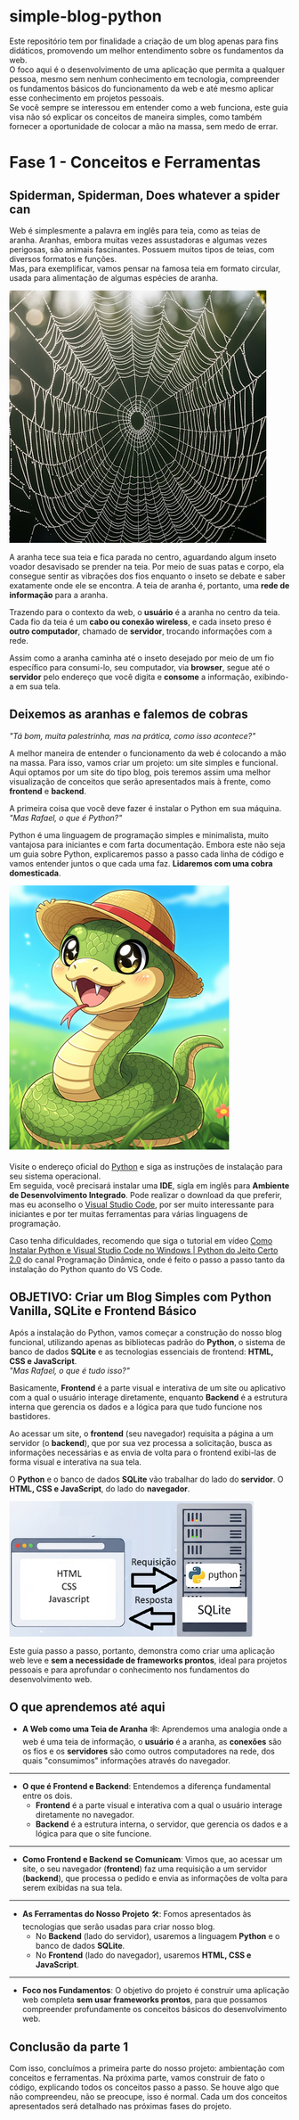 # simple-blog-python

Este repositório tem por finalidade a criação de um blog apenas para fins didáticos, promovendo um melhor entendimento sobre os fundamentos da web.  
O foco aqui é o desenvolvimento de uma aplicação que permita a qualquer pessoa, mesmo sem nenhum conhecimento em tecnologia, compreender os fundamentos básicos do funcionamento da web e até mesmo aplicar esse conhecimento em projetos pessoais.  
Se você sempre se interessou em entender como a web funciona, este guia visa não só explicar os conceitos de maneira simples, como também fornecer a oportunidade de colocar a mão na massa, sem medo de errar.

# Fase 1 - Conceitos e Ferramentas

## Spiderman, Spiderman, Does whatever a spider can

Web é simplesmente a palavra em inglês para teia, como as teias de aranha. Aranhas, embora muitas vezes assustadoras e algumas vezes perigosas, são animais fascinantes. Possuem muitos tipos de teias, com diversos formatos e funções.  
Mas, para exemplificar, vamos pensar na famosa teia em formato circular, usada para alimentação de algumas espécies de aranha.

![Teia de aranha](./img/teia_aranha.png)

A aranha tece sua teia e fica parada no centro, aguardando algum inseto voador desavisado se prender na teia. Por meio de suas patas e corpo, ela consegue sentir as vibrações dos fios enquanto o inseto se debate e saber exatamente onde ele se encontra. A teia de aranha é, portanto, uma **rede de informação** para a aranha.

Trazendo para o contexto da web, o **usuário** é a aranha no centro da teia. Cada fio da teia é um **cabo ou conexão wireless**, e cada inseto preso é **outro computador**, chamado de **servidor**, trocando informações com a rede.

Assim como a aranha caminha até o inseto desejado por meio de um fio específico para consumi-lo, seu computador, via **browser**, segue até o **servidor** pelo endereço que você digita e **consome** a informação, exibindo-a em sua tela.

## Deixemos as aranhas e falemos de cobras

*"Tá bom, muita palestrinha, mas na prática, como isso acontece?"*

A melhor maneira de entender o funcionamento da web é colocando a mão na massa. Para isso, vamos criar um projeto: um site simples e funcional. Aqui optamos por um site do tipo blog, pois teremos assim uma melhor visualização de conceitos que serão apresentados mais à frente, como **frontend** e **backend**.

A primeira coisa que você deve fazer é instalar o Python em sua máquina.  
*"Mas Rafael, o que é Python?"*

Python é uma linguagem de programação simples e minimalista, muito vantajosa para iniciantes e com farta documentação. Embora este não seja um guia sobre Python, explicaremos passo a passo cada linha de código e vamos entender juntos o que cada uma faz. **Lidaremos com uma cobra domesticada**.

![Cobrinha](./img/cobrinha.png)

Visite o endereço oficial do [Python](https://www.python.org/downloads/) e siga as instruções de instalação para seu sistema operacional.  
Em seguida, você precisará instalar uma **IDE**, sigla em inglês para **Ambiente de Desenvolvimento Integrado**. Pode realizar o download da que preferir, mas eu aconselho o [Visual Studio Code](https://code.visualstudio.com/download), por ser muito interessante para iniciantes e por ter muitas ferramentas para várias linguagens de programação.

Caso tenha dificuldades, recomendo que siga o tutorial em vídeo [Como Instalar Python e Visual Studio Code no Windows | Python do Jeito Certo 2.0](https://youtu.be/R9dLGLVqK9Q) do canal Programação Dinâmica, onde é feito o passo a passo tanto da instalação do Python quanto do VS Code.

## OBJETIVO: Criar um Blog Simples com Python Vanilla, SQLite e Frontend Básico

Após a instalação do Python, vamos começar a construção do nosso blog funcional, utilizando apenas as bibliotecas padrão do **Python**, o sistema de banco de dados **SQLite** e as tecnologias essenciais de frontend: **HTML, CSS e JavaScript**.  
*"Mas Rafael, o que é tudo isso?"*

Basicamente, **Frontend** é a parte visual e interativa de um site ou aplicativo com a qual o usuário interage diretamente, enquanto **Backend** é a estrutura interna que gerencia os dados e a lógica para que tudo funcione nos bastidores.

Ao acessar um site, o **frontend** (seu navegador) requisita a página a um servidor (o **backend**), que por sua vez processa a solicitação, busca as informações necessárias e as envia de volta para o frontend exibi-las de forma visual e interativa na sua tela.

O **Python** e o banco de dados **SQLite** vão trabalhar do lado do **servidor**. O **HTML, CSS e JavaScript**, do lado do **navegador**.

![Tecnologias](./img/tecnologias.png)

Este guia passo a passo, portanto, demonstra como criar uma aplicação web leve e **sem a necessidade de frameworks prontos**, ideal para projetos pessoais e para aprofundar o conhecimento nos fundamentos do desenvolvimento web.

## O que aprendemos até aqui

* **A Web como uma Teia de Aranha** 🕸️: Aprendemos uma analogia onde a web é uma teia de informação, o **usuário** é a aranha, as **conexões** são os fios e os **servidores** são como outros computadores na rede, dos quais "consumimos" informações através do navegador.
***
* **O que é Frontend e Backend**: Entendemos a diferença fundamental entre os dois.
    * **Frontend** é a parte visual e interativa com a qual o usuário interage diretamente no navegador.
    * **Backend** é a estrutura interna, o servidor, que gerencia os dados e a lógica para que o site funcione.
***
* **Como Frontend e Backend se Comunicam**: Vimos que, ao acessar um site, o seu navegador (**frontend**) faz uma requisição a um servidor (**backend**), que processa o pedido e envia as informações de volta para serem exibidas na sua tela.
***
* **As Ferramentas do Nosso Projeto** 🛠️: Fomos apresentados às tecnologias que serão usadas para criar nosso blog.
    * No **Backend** (lado do servidor), usaremos a linguagem **Python** e o banco de dados **SQLite**.
    * No **Frontend** (lado do navegador), usaremos **HTML, CSS e JavaScript**.
***
* **Foco nos Fundamentos**: O objetivo do projeto é construir uma aplicação web completa **sem usar frameworks prontos**, para que possamos compreender profundamente os conceitos básicos do desenvolvimento web.

## Conclusão da parte 1

Com isso, concluímos a primeira parte do nosso projeto: ambientação com conceitos e ferramentas. Na próxima parte, vamos construir de fato o código, explicando todos os conceitos passo a passo. Se houve algo que não compreendeu, não se preocupe, isso é normal. Cada um dos conceitos apresentados será detalhado nas próximas fases do projeto.